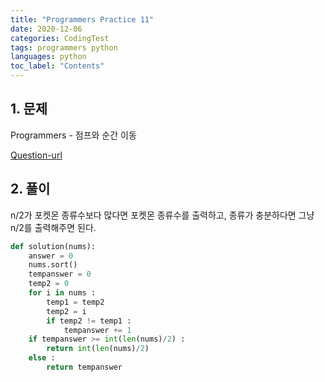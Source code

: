 ```yaml
---
title: "Programmers Practice 11"
date: 2020-12-06
categories: CodingTest
tags: programmers python
languages: python
toc_label: "Contents"
---
```


## 1. 문제
Programmers - 점프와 순간 이동

[Question-url](https://programmers.co.kr/learn/courses/30/lessons/12980)

## 2. 풀이
n/2가 포켓몬 종류수보다 많다면 포켓몬 종류수를 출력하고,
종류가 충분하다면 그냥 n/2를 출력해주면 된다.

```python
def solution(nums):
    answer = 0
    nums.sort()
    tempanswer = 0
    temp2 = 0
    for i in nums :
        temp1 = temp2
        temp2 = i
        if temp2 != temp1 :
            tempanswer += 1
    if tempanswer >= int(len(nums)/2) :
        return int(len(nums)/2)
    else :
        return tempanswer
```